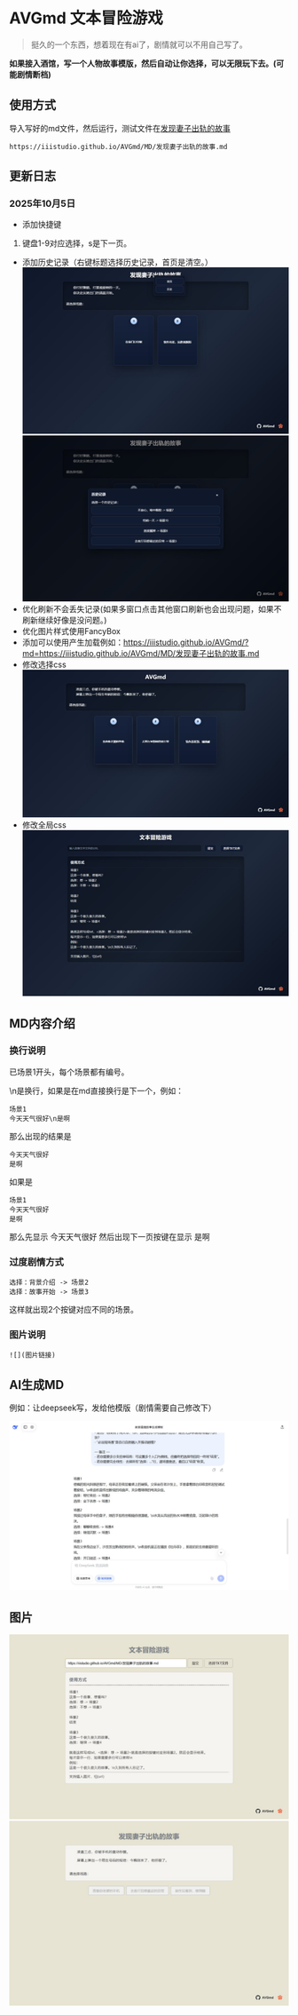 # AVGmd 文本冒险游戏

> 挺久的一个东西，想着现在有ai了，剧情就可以不用自己写了。

**如果接入酒馆，写一个人物故事模版，然后自动让你选择，可以无限玩下去。(可能剧情断档)**

## 使用方式

导入写好的md文件，然后运行，测试文件在[发现妻子出轨的故事](./MD/发现妻子出轨的故事.md)

```
https://iiistudio.github.io/AVGmd/MD/发现妻子出轨的故事.md
```
## 更新日志
### 2025年10月5日
- 添加快捷键
1. 键盘1-9对应选择，s是下一页。
- 添加历史记录（右键标题选择历史记录，首页是清空。）
![](./image/6.jpg)
![](./image/7.jpg)
- 优化刷新不会丢失记录(如果多窗口点击其他窗口刷新也会出现问题，如果不刷新继续好像是没问题。)
- 优化图片样式使用FancyBox
- 添加可以使用产生加载例如：https://iiistudio.github.io/AVGmd/?md=https://iiistudio.github.io/AVGmd/MD/发现妻子出轨的故事.md
- 修改选择css
![](./image/5.jpg)
- 修改全局css
![](./image/4.jpg)

## MD内容介绍
### 换行说明
已场景1开头，每个场景都有编号。

\n是换行，如果是在md直接换行是下一个，例如：
```
场景1
今天天气很好\n是啊
```
那么出现的结果是
```
今天天气很好
是啊
```
如果是
```
场景1
今天天气很好
是啊
```
那么先显示 今天天气很好 然后出现下一页按键在显示 是啊

### 过度剧情方式
```
选择：背景介绍 -> 场景2
选择：故事开始 -> 场景3
```
这样就出现2个按键对应不同的场景。

### 图片说明
```
![](图片链接)
```
## AI生成MD

例如：让deepseek写，发给他模版（剧情需要自己修改下）

![](./image/1.jpg)

## 图片

![](./image/2.jpg)
![](./image/3.jpg)
